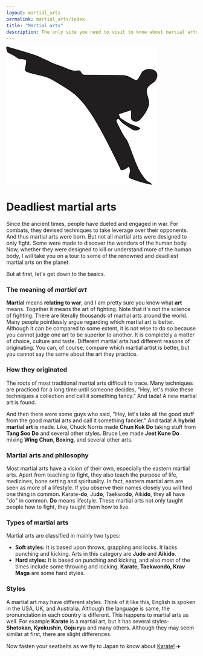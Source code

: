 ```yaml
---
layout: martial_arts
permalink: martial_arts/index
title: "Martial arts"
description: The only site you need to visit to know about martial arts all around the world.
---
```


<img class="pic" alt="Karate stick figure" src="/img/martial_arts/karate-stick.png">

# Deadliest martial arts

Since the ancient times, people have dueled and engaged in war. For combats, they devised techniques to take leverage over their opponents. And thus martial arts were born. But not all martial arts were designed to only fight. Some were made to discover the wonders of the human body. Now, whether they were designed to kill or understand more of the human body, I will take you on a tour to some of the renowned and deadliest martial arts on the planet.

But at first, let's get down to the basics.

### The meaning of _martial art_

**Martial** means **relating to war**, and I am pretty sure you know what **art** means. Together it means the art of fighting. Note that it's not the science of fighting. There are literally thousands of martial arts around the world. Many people pointlessly argue regarding which martial art is better. Although it can be compared to some extent, it is not wise to do so because you cannot judge one art to be superior to another. It is completely a matter of choice, culture and taste. Different martial arts had different reasons of originating. You can, of course, compare which martial artist is better, but you cannot say the same about the art they practice.

### How they originated

The roots of most traditional martial arts difficult to trace. Many techniques are practiced for a long time until someone decides, "Hey, let's make these techniques a collection and call it something fancy." And tada! A new martial art is found.

And then there were some guys who said, "Hey, let's take all the good stuff from the good martial arts and call it something fancier." And tada! A **hybrid martial art** is made. Like, Chuck Norris made **Chun Kuk Do** taking stuff from **Tang Soo Do** and several other styles. Bruce Lee made **Jeet Kune Do** mixing **Wing Chun**, **Boxing**, and several other arts.

### Martial arts and philosophy

Most martial arts have a vision of their own, especially the eastern martial arts. Apart from teaching to fight, they also teach the purpose of life, medicines, bone setting and spirituality. In fact, eastern martial arts are seen as more of a lifestyle. If you observe their names closely you will find one thing in common. Karate-**do**, Ju**do**, Taekwo**do**, Aiki**do**, they all have "_do_" in common. **Do** means lifestyle. These martial arts not only taught people how to fight, they taught them how to live. 

### Types of martial arts

Martial arts are classified in mainly two types:
* **Soft styles:** It is based upon throws, grappling and locks. It lacks punching and kicking. Arts in this category are **Judo** and **Aikido**.
* **Hard styles:** It is based on punching and kicking, and also most of the times include some throwing and locking. **Karate, Taekwondo, Krav Maga** are some hard styles.

### Styles

A martial art may have different styles. Think of it like this, English is spoken in the USA, UK, and Australia. Although the language is same, the pronunciation in each country is different. This happens to martial arts as well. For example **Karate** is a martial art, but it has several styles- **Shotokan, Kyokushin, Goju ryu** and many others. Although they may seem similar at first, there are slight differences.

Now fasten your seatbelts as we fly to Japan to know about [Karate!](karate.html) :airplane:

